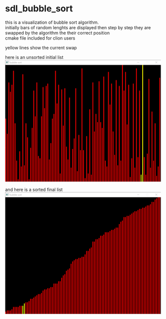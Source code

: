 # sdl_bubble_sort

this is a visualization of bubble sort algorithm.<br/>
initially bars of random lenghts are displayed then step by step they are swapped by the algorithm the their correct position <br/>
cmake file included for clion users

yellow lines show the current swap


here is an unsorted initial list
![bubble_inital](images/bubble_init.png)

and here is a sorted final list
![bubble_final](images/bubble_final.png)
